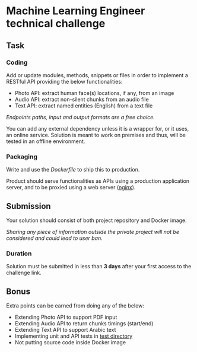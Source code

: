 # Machine Learning Engineer technical challenge

## Task

### Coding

Add or update modules, methods, snippets or files in order to implement a RESTful API providing the below functionalities:

- Photo API: extract human face(s) locations, if any, from an image
- Audio API: extract non-silent chunks from an audio file
- Text API: extract named entities (English) from a text file

_Endpoints paths, input and output formats are a free choice._

You can add any external dependency unless it is a wrapper for, or it uses, an online service. Solution is meant to work on premises
and thus, will be tested in an offline environment.

### Packaging

Write and use the _Dockerfile_ to ship this to production.

Product should serve functionalities as APIs using a production application server, and to be proxied using a web
server ([nginx](conf/challenge.nginx)).

## Submission

Your solution should consist of both project repository and Docker image.

_Sharing any piece of information outside the private project will not be
considered and could lead to user ban._

### Duration

Solution must be submitted in less than **3 days** after your first access to the challenge link.



## Bonus

Extra points can be earned from doing any of the below:

- Extending Photo API to support PDF input
- Extending Audio API to return chunks timings (start/end)
- Extending Text API to support Arabic text
- Implementing unit and API tests in [test directory](tests)
- Not putting source code inside Docker image